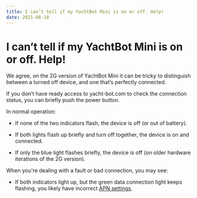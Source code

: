 ```yaml
---
title: I can’t tell if my YachtBot Mini is on or off. Help!
date: 2021-08-18
---
```


# I can’t tell if my YachtBot Mini is on or off. Help!

We agree, on the 2G version of YachtBot Mini it can be tricky to distinguish between a turned off device, and one that’s perfectly connected.

If you don’t have ready access to yacht-bot.com to check the connection status, you can briefly push the power button.

In normal operation:

- If none of the two indicators flash, the device is off (or out of battery).

- If both lights flash up briefly and turn off together, the device is on and connected.

- If only the blue light flashes briefly, the device is off (on older hardware iterations of the 2G version).

When you're dealing with a fault or bad connection, you may see:

- If both indicators light up, but the green data connection light keeps flashing, you likely have incorrect [APN settings](../../YachtBot%20Products/YachtBot%20Mini/SIM%20card%20installation%20and%20APN.md).
